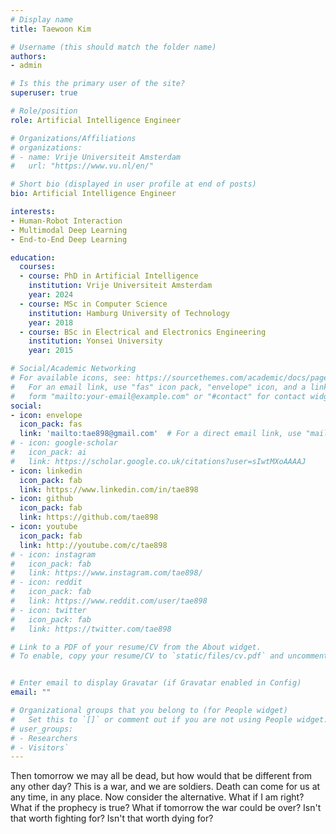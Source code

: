 ```yaml
---
# Display name
title: Taewoon Kim

# Username (this should match the folder name)
authors:
- admin

# Is this the primary user of the site?
superuser: true

# Role/position
role: Artificial Intelligence Engineer

# Organizations/Affiliations
# organizations:
# - name: Vrije Universiteit Amsterdam
#   url: "https://www.vu.nl/en/"

# Short bio (displayed in user profile at end of posts)
bio: Artificial Intelligence Engineer

interests:
- Human-Robot Interaction
- Multimodal Deep Learning
- End-to-End Deep Learning

education:
  courses:
  - course: PhD in Artificial Intelligence
    institution: Vrije Universiteit Amsterdam
    year: 2024
  - course: MSc in Computer Science 
    institution: Hamburg University of Technology
    year: 2018
  - course: BSc in Electrical and Electronics Engineering
    institution: Yonsei University
    year: 2015

# Social/Academic Networking
# For available icons, see: https://sourcethemes.com/academic/docs/page-builder/#icons
#   For an email link, use "fas" icon pack, "envelope" icon, and a link in the
#   form "mailto:your-email@example.com" or "#contact" for contact widget.
social:
- icon: envelope
  icon_pack: fas
  link: 'mailto:tae898@gmail.com'  # For a direct email link, use "mailto:test@example.org".
# - icon: google-scholar
#   icon_pack: ai
#   link: https://scholar.google.co.uk/citations?user=sIwtMXoAAAAJ
- icon: linkedin
  icon_pack: fab
  link: https://www.linkedin.com/in/tae898
- icon: github
  icon_pack: fab
  link: https://github.com/tae898
- icon: youtube
  icon_pack: fab
  link: http://youtube.com/c/tae898
# - icon: instagram
#   icon_pack: fab
#   link: https://www.instagram.com/tae898/
# - icon: reddit
#   icon_pack: fab
#   link: https://www.reddit.com/user/tae898
# - icon: twitter
#   icon_pack: fab
#   link: https://twitter.com/tae898

# Link to a PDF of your resume/CV from the About widget.
# To enable, copy your resume/CV to `static/files/cv.pdf` and uncomment the lines below.


# Enter email to display Gravatar (if Gravatar enabled in Config)
email: ""

# Organizational groups that you belong to (for People widget)
#   Set this to `[]` or comment out if you are not using People widget.
# user_groups:
# - Researchers
# - Visitors`
---
```


Then tomorrow we may all be dead, but how would that be different from any other day? This is a war, and we are soldiers. Death can come for us at any time, in any place. Now consider the alternative. What if I am right? What if the prophecy is true? What if tomorrow the war could be over? Isn't that worth fighting for? Isn't that worth dying for?
